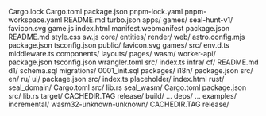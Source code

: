 Cargo.lock
Cargo.toml
package.json
pnpm-lock.yaml
pnpm-workspace.yaml
README.md
turbo.json
apps/
  games/
    seal-hunt-v1/
      favicon.svg
      game.js
      index.html
      manifest.webmanifest
      package.json
      README.md
      style.css
      sw.js
      core/
      entities/
      render/
  web/
    astro.config.mjs
    package.json
    tsconfig.json
    public/
      favicon.svg
      games/
    src/
      env.d.ts
      middleware.ts
      components/
      layouts/
      pages/
      wasm/
  worker-api/
    package.json
    tsconfig.json
    wrangler.toml
    src/
      index.ts
infra/
  cf/
    README.md
  d1/
    schema.sql
    migrations/
      0001_init.sql
packages/
  i18n/
    package.json
    src/
      en/
      ru/
  ui/
    package.json
    src/
      index.ts
placeholder/
  index.html
rust/
  seal_domain/
    Cargo.toml
    src/
      lib.rs
  seal_wasm/
    Cargo.toml
    package.json
    src/
      lib.rs
target/
  CACHEDIR.TAG
  release/
    build/
      ...
    deps/
      ...
    examples/
    incremental/
  wasm32-unknown-unknown/
    CACHEDIR.TAG
    release/